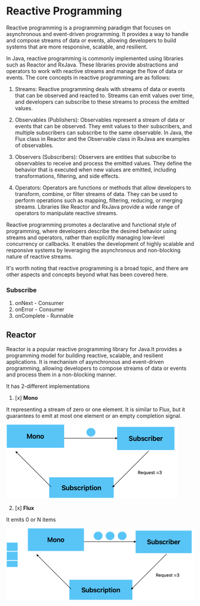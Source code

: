 # Reactive Programming

Reactive programming is a programming paradigm that focuses on asynchronous and event-driven programming. It provides a way to handle and compose streams of data or events, allowing developers to build systems that are more responsive, scalable, and resilient.

In Java, reactive programming is commonly implemented using libraries such as Reactor and RxJava. These libraries provide abstractions and operators to work with reactive streams and manage the flow of data or events. The core concepts in reactive programming are as follows:

1. Streams: Reactive programming deals with streams of data or events that can be observed and reacted to. Streams can emit values over time, and developers can subscribe to these streams to process the emitted values.

2. Observables (Publishers): Observables represent a stream of data or events that can be observed. They emit values to their subscribers, and multiple subscribers can subscribe to the same observable. In Java, the Flux class in Reactor and the Observable class in RxJava are examples of observables.

3. Observers (Subscribers): Observers are entities that subscribe to observables to receive and process the emitted values. They define the behavior that is executed when new values are emitted, including transformations, filtering, and side effects.

4. Operators: Operators are functions or methods that allow developers to transform, combine, or filter streams of data. They can be used to perform operations such as mapping, filtering, reducing, or merging streams. Libraries like Reactor and RxJava provide a wide range of operators to manipulate reactive streams.

Reactive programming promotes a declarative and functional style of programming, where developers describe the desired behavior using streams and operators, rather than explicitly managing low-level concurrency or callbacks. It enables the development of highly scalable and responsive systems by leveraging the asynchronous and non-blocking nature of reactive streams.

It's worth noting that reactive programming is a broad topic, and there are other aspects and concepts beyond what has been covered here.

### **Subscribe**
1. onNext - Consumer<T>
2. onError - Consumer<Throwable>
3. onComplete - Runnable

## **Reactor**

Reactor is a popular reactive programming library for Java.It provides a programming model for building reactive, scalable, and resilient applications. 
It is mechanism of asynchronous and event-driven programming, allowing developers to compose streams of data or events and process them in a non-blocking manner.

It has 2-different implementations
1. [x] **Mono<T>** 

It representing a stream of zero or one element. It is similar to Flux, but it guarantees to emit at most one element or an empty completion signal.

![img_1.png](img_1.png)

2. [x] **Flux<T>**

It emits 0 or N items

![img_2.png](img_2.png)





